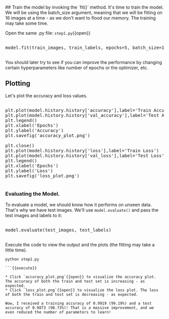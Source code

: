 <br>
## Train the model by invoking the `fit()` method.
It's time to train the model. We will be using the batch_size argument, meaning that we will be fitting on 16 images at a time - as we don't want to flood our memory. The training may take some time.

Open the same .py file: `step1.py`{{open}}

<pre class="file" data-filename="step1.py" data-target="append">

model.fit(train_images, train_labels, epochs=5, batch_size=1024, validation_data=(test_images,test_labels))

</pre>

You should later try to see if you can improve the performance by changing certain hyperparameters like number of epochs or the optimizer, etc.

## Plotting
Let's plot the accuracy and loss values.

<pre class="file" data-filename="step1.py" data-target="append">

plt.plot(model.history.history['accuracy'],label='Train Accuracy')
plt.plot(model.history.history['val_accuracy'],label='Test Accuracy')
plt.legend()
plt.xlabel('Epochs')
plt.ylabel('Accuracy')
plt.savefig('accuracy_plot.png')

plt.close()
plt.plot(model.history.history['loss'],label='Train Loss')
plt.plot(model.history.history['val_loss'],label='Test Loss')
plt.legend()
plt.xlabel('Epochs')
plt.ylabel('Loss')
plt.savefig('loss_plot.png')

</pre>

### Evaluating the Model.
To evaluate a model, we should know how it performs on unseen data. That's why we have test images. We'll use `model.evaluate()` and pass the test images and labels to it:

<pre class="file" data-filename="step1.py" data-target="append">

model.evaluate(test_images, test_labels)

</pre>

Execute the code to view the output and the plots (the fitting may take a little time).

```
python step1.py

```{{execute}}

* Click `accuracy_plot.png`{{open}} to visualize the accuracy plot. The accuracy of both the train and test set is increasing - as expected.
* Click `loss_plot.png`{{open}} to visualize the loss plot. The loss of both the train and test set is decreasing - as expected.

Wow, I received a training accuracy of 0.9919 (99.19%) and a test accuracy of 0.9873 (98.73%)! That is a massive improvement, and we even reduced the number of parameters to learn!